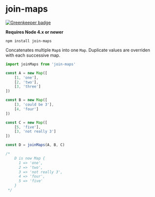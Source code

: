 join-maps
===

[![Greenkeeper badge](https://badges.greenkeeper.io/SEAPUNK/join-maps.svg)](https://greenkeeper.io/)

**Requires Node 4.x or newer**

`npm install join-maps`

Concatenates multiple `Map`s into one `Map`.
Duplicate values are overriden with each successive map.

```js
import joinMaps from 'join-maps'

const A = new Map([
    [1, 'one'],
    [2, 'two'],
    [3, 'three']
])

const B = new Map([
    [3, 'could be 3'],
    [4, 'four']
])

const C = new Map([
    [5, 'five'],
    [3, 'not really 3']
])

const D = joinMaps(A, B, C)

/*
    D is now Map {
      1 => 'one',
      2 => 'two',
      3 => 'not really 3',
      4 => 'four',
      5 => 'five'
    }
 */

```
